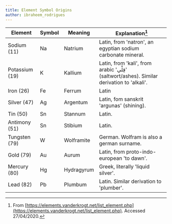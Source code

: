 ```yaml
---
title: Element Symbol Origins
author: ibraheem_rodrigues
---
```



| Element | Symbol | Meaning | Explanation[^1] |
|-|-|-|-|
| Sodium (11)    | Na | Natrium       | Latin, from 'natron', an egyptian sodium carbonate mineral. |
| Potassium (19) | K  | Kallium       | Latin, from 'kali', from arabic 'قِلْي‎' (saltwort/ashes). Similar derivation to 'alkali'. |
| Iron (26)      | Fe | Ferrum        | Latin |
| Silver (47)    | Ag | Argentum      | Latin, fom sanskrit 'argunas' (shining). |
| Tin (50)       | Sn | Stannum       | Latin. |
| Antimony (51)  | Sn | Stibium       | Latin. |
| Tungsten (79)  | W  | Wolframite    | German. Wolfram is also a german surname. | 
| Gold (79)      | Au | Aurum         | Latin, from proto-indo-european 'to dawn'. |
| Mercury (80)   | Hg | Hydragyrum    | Greek, literally 'liquid silver'. |
| Lead (82)      | Pb | Plumbum       | Latin. Similar derivation to 'plumber'. |

[^1]: From [https://elements.vanderkrogt.net/list_element.php](https://elements.vanderkrogt.net/list_element.php). Accessed 27/04/2020.



